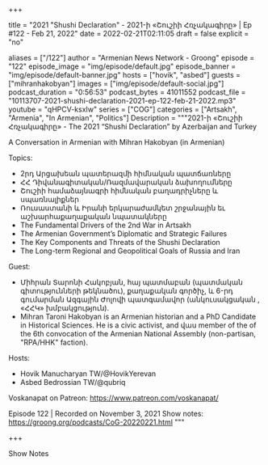 +++

title = "2021 \"Shushi Declaration\" - 2021-ի «Շուշիի Հռչակագիրը» | Ep #122 - Feb 21, 2022"
date = 2022-02-21T02:11:05
draft = false
explicit = "no"

aliases = ["/122"]
author = "Armenian News Network - Groong"
episode = "122"
episode_image = "img/episode/default.jpg"
episode_banner = "img/episode/default-banner.jpg"
hosts = ["hovik", "asbed"]
guests = ["mihranhakobyan"]
images = ["img/episode/default-social.jpg"]
podcast_duration = "0:56:53"
podcast_bytes = 41011552
podcast_file = "10113707-2021-shushi-declaration-2021-ep-122-feb-21-2022.mp3"
youtube = "qHPCV-ksxIw"
series = ["COG"]
categories = ["Artsakh", "Armenia", "In Armenian", "Politics"]
Description = """2021-ի «Շուշիի Հռչակագիրը» - The 2021 “Shushi Declaration” by Azerbaijan and Turkey

A Conversation in Armenian with Mihran Hakobyan (in Armenian)

Topics:
- 2րդ Արցախեան պատերազմի հիմնական պատճառները
- ՀՀ Դիվանագիտական/Ռազմավարական ձախողումները
- Շուշիի համաձայնագրի հիմնական բաղադրիչները և սպառնալիքներ
- Ռուսաստանի և Իրանի երկարաժամկետ շրջանային եւ աշխարհաքաղաքական նպատակները
- The Fundamental Drivers of the 2nd War in Artsakh
- The Armenian Government’s Diplomatic and Strategic Failures
- The Key Components and Threats of the Shushi Declaration
- The Long-term Regional and Geopolitical Goals of Russia and Iran

Guest:
- Միհրան Տարոնի Հակոբյան, հայ պատմաբան (պատմական գիտությունների թեկնածու), քաղաքական գործիչ, և 6-րդ գումարման Ազգային Ժոլովի պատգամավոր (անկուսակցական , «ՀՀԿ» խմբակցություն).
- Mihran Taroni Hakobyan is an Armenian historian and a PhD Candidate in Historical Sciences. He is a civic activist, and վաս member of the of the 6th convocation of the Armenian National Assembly  (non-partisan, "RPA/HHK" faction).

Hosts:
- Hovik Manucharyan TW/@HovikYerevan
- Asbed Bedrossian TW/@qubriq

Voskanapat on Patreon: https://www.patreon.com/voskanapat/

Episode 122 | Recorded on November 3, 2021
Show notes: https://groong.org/podcasts/CoG-20220221.html
"""

+++

Show Notes

